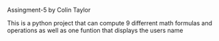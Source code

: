  Assingment-5
 by Colin Taylor
 
 This is a python project that can compute 9 differrent math formulas and operations
 as well as one funtion that displays the users name
 
